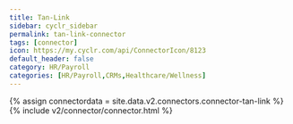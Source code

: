 ```yaml
---
title: Tan-Link
sidebar: cyclr_sidebar
permalink: tan-link-connector
tags: [connector]
icon: https://my.cyclr.com/api/ConnectorIcon/8123
default_header: false
category: HR/Payroll
categories: [HR/Payroll,CRMs,Healthcare/Wellness]
---
```

{% assign connectordata = site.data.v2.connectors.connector-tan-link %}
{% include v2/connector/connector.html %}	